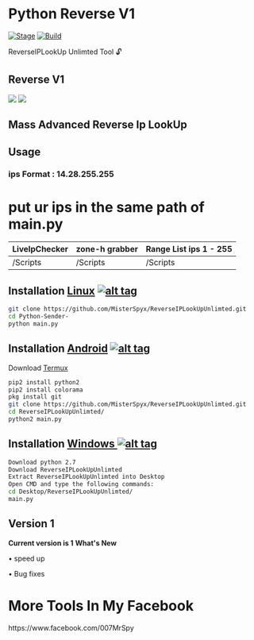 <h1>Python Reverse V1 </h1>
<p><a href="https://github.com/MisterSpyx/Python-Sender-/"></a>
<a href="https://github.com/MisterSpyx/Python-Sender-/r"><img src="https://img.shields.io/badge/Release-Stable-orange.svg" alt="Stage" data-canonical-src="https://img.shields.io/badge/Release-Stable-orange.svg" style="max-width:100%;"></a>
<a href="https://github.com/MisterSpyx/Python-Sender-/"><img src="https://img.shields.io/badge/Supported%20OS-Linux%2FWindows-brightgreengreen.svg" alt="Build" data-canonical-src="https://img.shields.io/badge/Supported%20OS-Linux%2FWindows-brightgreengreen.svg" style="max-width:100%;"></a></p>
<p> ReverseIPLookUp Unlimted Tool 🔓  </p>

<h2>Reverse V1</h2>

<img src="https://i.imgur.com/4gbC9bC.png" data-canonical-src="https://i.imgur.com/4zwfniZ.png" style="max-width:100%;">
<img src="https://i.imgur.com/vXggEdd.png" data-canonical-src="https://i.imgur.com/JqyAirM.png" style="max-width:100%;">

<h2>Mass Advanced Reverse Ip LookUp  </h2>
<h2>Usage</h2>
<h3>ips Format : 14.28.255.255</h3>
<h1>put ur ips in the same path of main.py</h1>
<table>
<thead>
<tr>
<th>LiveIpChecker</th>
<th>zone-h grabber</th>
<th>Range List ips 1 - 255</th>
</tr>
</thead>
<tbody>
<tr>
<td>/Scripts</td>
<td>/Scripts</td>
<td>/Scripts</td>
</tr>
</tbody></table>

## Installation [Linux](https://wikipedia.org/wiki/Linux) [![alt tag](http://icons.iconarchive.com/icons/dakirby309/simply-styled/32/OS-Linux-icon.png)](https://fr.wikipedia.org/wiki/Linux)

```bash
git clone https://github.com/MisterSpyx/ReverseIPLookUpUnlimted.git
cd Python-Sender-
python main.py
```

## Installation [Android](https://wikipedia.org/wiki/Android) [![alt tag](https://cdn1.iconfinder.com/data/icons/logotypes/32/android-32.png)](https://fr.wikipedia.org/wiki/Android)

Download [Termux](https://play.google.com/store/apps/details?id=com.termux)

```bash
pip2 install python2
pip2 install colorama
pkg install git
git clone https://github.com/MisterSpyx/ReverseIPLookUpUnlimted.git
cd ReverseIPLookUpUnlimted/
python2 main.py
```

## Installation [Windows ](https://wikipedia.org/wiki/Microsoft_Windows)[![alt tag](http://icons.iconarchive.com/icons/tatice/cristal-intense/32/Windows-icon.png)](https://fr.wikipedia.org/wiki/Microsoft_Windows)
```bash
Download python 2.7
Download ReverseIPLookUpUnlimted
Extract ReverseIPLookUpUnlimted into Desktop
Open CMD and type the following commands:
cd Desktop/ReverseIPLookUpUnlimted/
main.py
```
<h2>Version 1</h2>
<strong>Current version is 1</strong>
<strong>What's New </strong>
<p>• speed up<p>
<p>• Bug fixes<p>
  <h1>More Tools In My Facebook</h1>
https://www.facebook.com/007MrSpy
